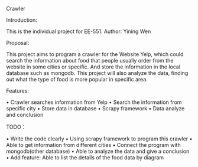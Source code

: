 Crawler


Introduction:

This is the individual project for EE-551.        Author: Yining Wen


Proposal:

This project aims to program a crawler for the Website Yelp, which could search the information about food that people usually order from the website in some cities or specific. And store the information in the local database such as mongodb. This project will also analyze the data, finding out what the type of food is more popular in specific area. 


Features:

•     Crawler searches information from Yelp
•     Search the information from specific city
•     Store data in database
•     Scrapy framework
•     Data analyze and conclusion


TODO：

•    Write the code clearly
•    Using scrapy framework to program this crawler 
•    Able to get information from different cities
•    Connect the program with mongodb(other database)
•    Able to analyze the data and give a conclusion
•    Add feature: Able to list the details of the food data by diagram
